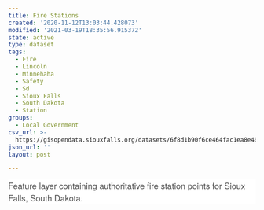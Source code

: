 ```yaml
---
title: Fire Stations
created: '2020-11-12T13:03:44.428073'
modified: '2021-03-19T18:35:56.915372'
state: active
type: dataset
tags:
  - Fire
  - Lincoln
  - Minnehaha
  - Safety
  - Sd
  - Sioux Falls
  - South Dakota
  - Station
groups:
  - Local Government
csv_url: >-
  https://gisopendata.siouxfalls.org/datasets/6f8d1b90f6ce464fac1ea8e4687a58e4_9.csv?outSR=%7B%22latestWkid%22%3A32164%2C%22wkid%22%3A32164%7D
json_url: ''
layout: post

---
```

<p style='margin-top: 0px; margin-bottom: 0.775rem; word-wrap: break-word; max-width: 100%; color: rgb(76, 76, 76); font-family: &quot;Avenir Next W01&quot;, &quot;Avenir Next W00&quot;, &quot;Avenir Next&quot;, Avenir, &quot;Helvetica Neue&quot;, sans-serif; font-size: 17px; font-style: normal; font-variant-ligatures: normal; font-variant-caps: normal; font-weight: 400; letter-spacing: normal; orphans: 2; text-align: start; text-indent: 0px; text-transform: none; white-space: normal; widows: 2; word-spacing: 0px; -webkit-text-stroke-width: 0px; background-color: rgb(255, 255, 255); text-decoration-style: initial; text-decoration-color: initial;'><span style='word-wrap: break-word; max-width: 100%; display: inherit;'>Feature layer containing authoritative fire station points for Sioux Falls, South Dakota.</span></p>
